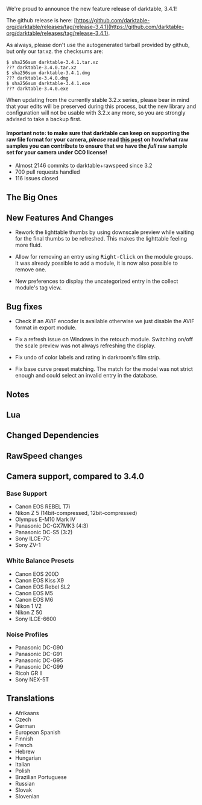 We're proud to announce the new feature release of darktable, 3.4.1!

The github release is here: [https://github.com/darktable-org/darktable/releases/tag/release-3.4.1](https://github.com/darktable-org/darktable/releases/tag/release-3.4.1).

As always, please don't use the autogenerated tarball provided by
github, but only our tar.xz. the checksums are:

```
$ sha256sum darktable-3.4.1.tar.xz
??? darktable-3.4.0.tar.xz
$ sha256sum darktable-3.4.1.dmg
??? darktable-3.4.0.dmg
$ sha256sum darktable-3.4.1.exe
??? darktable-3.4.0.exe
```

When updating from the currently stable 3.2.x series, please bear in
mind that your edits will be preserved during this process, but the new
library and configuration will not be usable with 3.2.x any more, so
you are strongly advised to take a backup first.

#### Important note: to make sure that darktable can keep on supporting the raw file format for your camera, *please* read [this post](https://discuss.pixls.us/t/raw-samples-wanted/5420?u=lebedevri) on how/what raw samples you can contribute to ensure that we have the *full* raw sample set for your camera under CC0 license!

- Almost 2146 commits to darktable+rawspeed since 3.2
- 700 pull requests handled
- 116 issues closed

## The Big Ones

## New Features And Changes

- Rework the lighttable thumbs by using downscale preview while
  waiting for the final thumbs to be refreshed. This makes the
  lighttable feeling more fluid.

- Allow for removing an entry using <kbd>Right-Click</kbd> on
  the module groups. It was already possible to add a module,
  it is now also possible to remove one.

- New preferences to display the uncategorized entry in the
  collect module's tag view.

## Bug fixes

- Check if an AVIF encoder is available otherwise we just disable
  the AVIF format in export module.

- Fix a refresh issue on Windows in the retouch module. Switching
  on/off the scale preview was not always refreshing the display.

- Fix undo of color labels and rating in darkroom's film strip.

- Fix base curve preset matching. The match for the model was not
  strict enough and could select an invalid entry in the database.

## Notes

## Lua

## Changed Dependencies

## RawSpeed changes


## Camera support, compared to 3.4.0

### Base Support

- Canon EOS REBEL T7i
- Nikon Z 5 (14bit-compressed, 12bit-compressed)
- Olympus E-M10 Mark IV
- Panasonic DC-GX7MK3 (4:3)
- Panasonic DC-S5 (3:2)
- Sony ILCE-7C
- Sony ZV-1

### White Balance Presets

- Canon EOS 200D
- Canon EOS Kiss X9
- Canon EOS Rebel SL2
- Canon EOS M5
- Canon EOS M6
- Nikon 1 V2
- Nikon Z 50
- Sony ILCE-6600

### Noise Profiles

- Panasonic DC-G90
- Panasonic DC-G91
- Panasonic DC-G95
- Panasonic DC-G99
- Ricoh GR II
- Sony NEX-5T

## Translations

- Afrikaans
- Czech
- German
- European Spanish
- Finnish
- French
- Hebrew
- Hungarian
- Italian
- Polish
- Brazilian Portuguese
- Russian
- Slovak
- Slovenian
